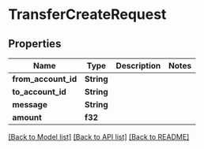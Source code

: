 # TransferCreateRequest

## Properties

Name | Type | Description | Notes
------------ | ------------- | ------------- | -------------
**from_account_id** | **String** |  | 
**to_account_id** | **String** |  | 
**message** | **String** |  | 
**amount** | **f32** |  | 

[[Back to Model list]](../README.md#documentation-for-models) [[Back to API list]](../README.md#documentation-for-api-endpoints) [[Back to README]](../README.md)


